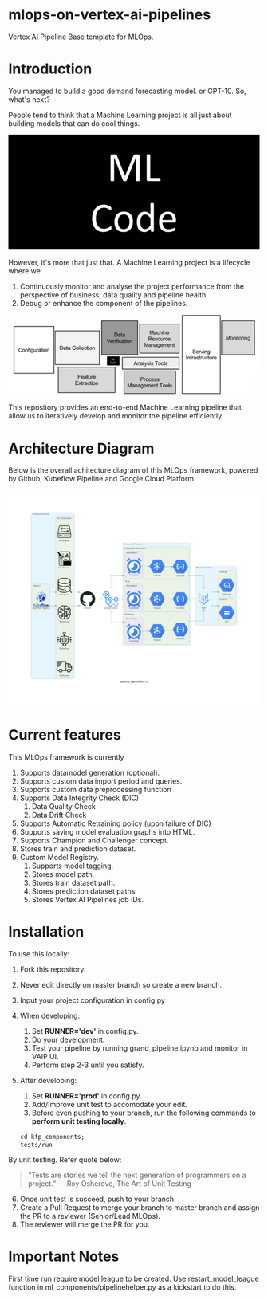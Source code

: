 
# mlops-on-vertex-ai-pipelines

Vertex AI Pipeline Base template for MLOps.

# Introduction

You managed to build a good demand forecasting model. or GPT-10. So, what's next?

People tend to think that a Machine Learning project is all just about building models that can do cool things.

![alt text](https://github.com/aziddddd/mlops-on-vertex-ai-pipelines/blob/f4b2985e547f7adac97a431749b0cc44b38875a8/docs/resources/images/intro_1.png)

However, it's more that just that. A Machine Learning project is a lifecycle where we
1. Continuously monitor and analyse the project performance from the perspective of business, data quality and pipeline health.
2. Debug or enhance the component of the pipelines.

![alt text](https://github.com/aziddddd/mlops-on-vertex-ai-pipelines/blob/f4b2985e547f7adac97a431749b0cc44b38875a8/docs/resources/images/intro_2.png)

This repository provides an end-to-end Machine Learning pipeline that allow us to iteratively develop and monitor the pipeline efficiently.

# Architecture Diagram

Below is the overall achitecture diagram of this MLOps framework, powered by Github, Kubeflow Pipeline and Google Cloud Platform.

![alt text](https://github.com/aziddddd/mlops-on-vertex-ai-pipelines/blob/f4b2985e547f7adac97a431749b0cc44b38875a8/docs/resources/images/pipeline_deployment_v3.png)

# Current features

This MLOps framework is currently

1. Supports datamodel generation (optional).
2. Supports custom data import period and queries.
3. Supports custom data preprocessing function
4. Supports Data Integrity Check (DIC) 
    1. Data Quality Check
    2. Data Drift Check
5. Supports Automatic Retraining policy (upon failure of DIC)
6. Supports saving model evaluation graphs into HTML.
7. Supports Champion and Challenger concept.
8. Stores train and prediction dataset.
9. Custom Model Registry.
    1. Supports model tagging.
    2. Stores model path.
    3. Stores train dataset path.
    4. Stores prediction dataset paths.
    5. Stores Vertex AI Pipelines job IDs.

# Installation

To use this locally:

1. Fork this repository.
2. Never edit directly on master branch so create a new branch.
3. Input your project configuration in config.py
4. When developing:
    1. Set **RUNNER='dev'** in config.py.
    2. Do your development.
    3. Test your pipeline by running grand_pipeline.ipynb and monitor in VAIP UI.
    4. Perform step 2-3 until you satisfy.

5. After developing:
    1. Set **RUNNER='prod'** in config.py.
    2. Add/Improve unit test to accomodate your edit.
    3. Before even pushing to your branch, run the following commands to **perform unit testing locally**.
    ```
    cd kfp_components;
    tests/run
    ```

By unit testing. Refer quote below:
> “Tests are stories we tell the next generation of programmers on a project.”
> ― Roy Osherove, The Art of Unit Testing

6. Once unit test is succeed, push to your branch.
7. Create a Pull Request to merge your branch to master branch and assign the PR to a reviewer (Senior/Lead MLOps).
8. The reviewer will merge the PR for you.

# Important Notes

First time run require model league to be created. Use restart_model_league function in ml_components/pipelinehelper.py as a kickstart to do this.
